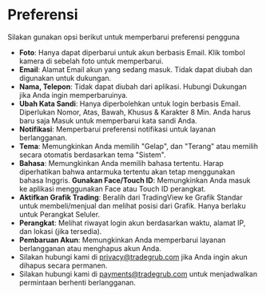 # **Preferensi**

Silakan gunakan opsi berikut untuk memperbarui preferensi pengguna
- **Foto**: Hanya dapat diperbarui untuk akun berbasis Email. Klik tombol kamera di sebelah foto untuk memperbarui.
- **Email**: Alamat Email akun yang sedang masuk. Tidak dapat diubah dan digunakan untuk dukungan.
- **Nama, Telepon**: Tidak dapat diubah dari aplikasi. Hubungi Dukungan jika Anda ingin memperbaruinya.
- **Ubah Kata Sandi**: Hanya diperbolehkan untuk login berbasis Email. Diperlukan Nomor, Atas, Bawah, Khusus & Karakter 8 Min. Anda harus baru saja Masuk untuk memperbarui kata sandi Anda.
- **Notifikasi**: Memperbarui preferensi notifikasi untuk layanan berlangganan.
- **Tema**: Memungkinkan Anda memilih "Gelap", dan "Terang" atau memilih secara otomatis berdasarkan tema "Sistem".
- **Bahasa**: Memungkinkan Anda memilih bahasa tertentu. Harap diperhatikan bahwa antarmuka tertentu akan tetap menggunakan bahasa Inggris. **Gunakan Face/Touch ID**: Memungkinkan Anda masuk ke aplikasi menggunakan Face atau Touch ID perangkat.
- **Aktifkan Grafik Trading**: Beralih dari TradingView ke Grafik Standar untuk membeli/menjual dan melihat posisi dari Grafik. Hanya berlaku untuk Perangkat Seluler.
- **Perangkat**: Melihat riwayat login akun berdasarkan waktu, alamat IP, dan lokasi (jika tersedia).
- **Pembaruan Akun**: Memungkinkan Anda memperbarui layanan berlangganan atau menghapus akun Anda.
- Silakan hubungi kami di [privacy@tradegrub.com](mailto:privacy@tradegrub.com) jika Anda ingin akun dihapus secara permanen.
- Silakan hubungi kami di [payments@tradegrub.com](mailto:payments@tradegrub.com) untuk menjadwalkan permintaan berhenti berlangganan.